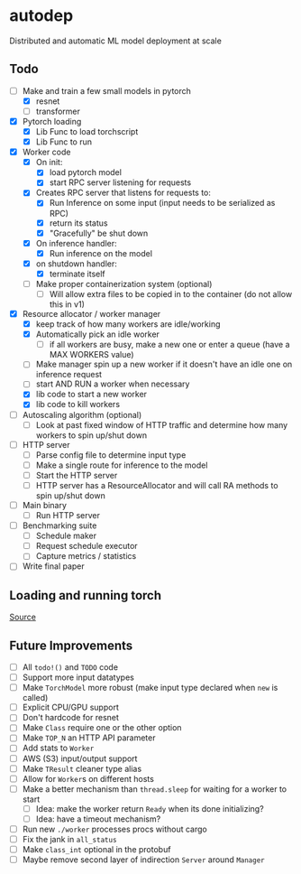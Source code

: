 # autodep
Distributed and automatic ML model deployment at scale

## Todo
- [ ] Make and train a few small models in pytorch
    - [x] resnet
    - [ ] transformer
- [x] Pytorch loading
    - [x] Lib Func to load torchscript
    - [x] Lib Func to run
- [x] Worker code
    - [x] On init:
        - [x] load pytorch model
        - [x] start RPC server listening for requests
    - [x] Creates RPC server that listens for requests to:
        - [x] Run Inference on some input (input needs to be serialized as RPC)
        - [x] return its status
        - [x] "Gracefully" be shut down
    - [x] On inference handler:
        - [x] Run inference on the model
    - [x] on shutdown handler:
        - [x] terminate itself
    - [ ] Make proper containerization system (optional)
        - [ ] Will allow extra files to be copied in to the container (do not allow this in v1)
- [x] Resource allocator / worker manager
    - [x] keep track of how many workers are idle/working
    - [x] Automatically pick an idle worker
        - [ ] if all workers are busy, make a new one or enter a queue (have a MAX WORKERS value)
    - [ ] Make manager spin up a new worker if it doesn't have an idle one on inference request
    - [ ] start AND RUN a worker when necessary
    - [x] lib code to start a new worker
    - [x] lib code to kill workers
- [ ] Autoscaling algorithm (optional)
    - [ ] Look at past fixed window of HTTP traffic and determine how many workers to spin up/shut down
- [ ] HTTP server
    - [ ] Parse config file to determine input type
    - [ ] Make a single route for inference to the model
    - [ ] Start the HTTP server
    - [ ] HTTP server has a ResourceAllocator and will call RA methods to spin up/shut down
- [ ] Main binary
    - [ ] Run HTTP server
- [ ] Benchmarking suite
    - [ ] Schedule maker
    - [ ] Request schedule executor
    - [ ] Capture metrics / statistics
- [ ] Write final paper

## Loading and running torch
[Source](https://github.com/LaurentMazare/tch-rs/blob/main/examples/jit/README.md)

## Future Improvements
- [ ] All `todo!()` and `TODO` code
- [ ] Support more input datatypes
- [ ] Make `TorchModel` more robust (make input type declared when `new` is called)
- [ ] Explicit CPU/GPU support
- [ ] Don't hardcode for resnet
- [ ] Make `Class` require one or the other option
- [ ] Make `TOP_N` an HTTP API parameter
- [ ] Add stats to `Worker`
- [ ] AWS (S3) input/output support
- [ ] Make `TResult` cleaner type alias
- [ ] Allow for `Worker`s on different hosts
- [ ] Make a better mechanism than `thread.sleep` for waiting for a worker to start
    - [ ] Idea: make the worker return `Ready` when its done initializing?
    - [ ] Idea: have a timeout mechanism?
- [ ] Run new `./worker` processes procs without cargo
- [ ] Fix the jank in `all_status`
- [ ] Make `class_int` optional in the protobuf
- [ ] Maybe remove second layer of indirection `Server` around `Manager`
